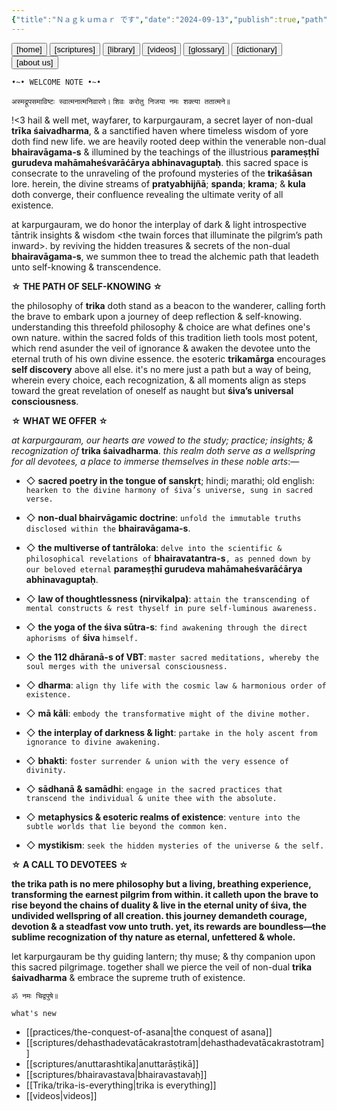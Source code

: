 ```yaml
---
{"title":"Ｎａｇｋｕｍａｒ です","date":"2024-09-13","publish":true,"path":"index.md","permalink":"/index/","PassFrontmatter":true,"created":"2025-03-14T16:42:29.481+05:30","updated":"2025-03-14T17:22:03.601+05:30"}
---
```








<div class="center-header">
<a href="."> <button class="btn-14" type="button" >[home]</button></a> <a href="/scriptures"><button class="btn-14" type="button"> [scriptures]</button></a> <a href="tags/articles"><button class="btn-14" type="button">[library]</button></a> <a href="/videos"><button class="btn-14" type="button"> [videos]</button></a> <a href="/glossary"><button class="btn-14" type="button">[glossary]</button></a> <a href="/dictionary"> <button class="btn-14" type="button">[dictionary]</button></a> <a href="/about us"><button class="btn-14" type="button"> [about us]</button></a>

</div>

<span class="center-text">`•~• WELCOME NOTE •~•`</span>

<span class="center-text">`अस्मद्रूपसमाविष्टः स्वात्मनात्मनिवारणे।`</span>
<span class="center-text">`शिवः करोतु निजया नमः शक्त्या ततात्मने॥`</span>

!<3 hail & well met, wayfarer, to karpurgauram, a secret layer of non-dual **trīka śaivadharma**, & a sanctified haven where timeless wisdom of yore doth find new life. we are heavily rooted deep within the venerable non-dual **bhairavāgama-s** & illumined by the teachings of the illustrious **parameṣṭhī gurudeva mahāmaheśvarāćārya abhinavaguptaḥ**. this sacred space is consecrate to the unraveling of the profound mysteries of the **trikaśāsan** lore. herein, the divine streams of **pratyabhijñā**; **spanda**; **krama**; & **kula** doth converge, their confluence revealing the ultimate verity of all existence.

at karpurgauram, we do honor the interplay of dark & light introspective tāntrik insights & wisdom <the twain forces that illuminate the pilgrim’s path inward>. by reviving the hidden treasures & secrets of the non-dual **bhairavāgama-s**, we summon thee to tread the alchemic path that leadeth unto self-knowing & transcendence.

<span class="center-text">**☆ THE PATH OF SELF-KNOWING ☆**</span>

the philosophy of **trika** doth stand as a beacon to the wanderer, calling forth the brave to embark upon a journey of deep reflection & self-knowing. understanding this threefold philosophy & choice are what defines one's own nature. within the sacred folds of this tradition lieth tools most potent, which rend asunder the veil of ignorance <trividhmal> & awaken the devotee unto the eternal truth of his own divine essence. the esoteric **trikamārga** encourages **self discovery** above all else. it's no mere just a path but a way of being, wherein every choice, each recognization, & all moments align as steps toward the great revelation of oneself as naught but **śiva’s universal consciousness**.

<span class="center-text">**☆ WHAT WE OFFER ☆**</span>

*at karpurgauram, our hearts are vowed to the study; practice; insights; & recognization of* **trika śaivadharma**. *this realm doth serve as a wellspring for all devotees, a place to immerse themselves in these noble arts*:—
- ◇ **sacred poetry in the tongue of sanskṛt**; hindi; marathi; old english: `hearken to the divine harmony of śiva’s universe, sung in sacred verse.`

- ◇ **non-dual bhairvāgamic doctrine**: `unfold the immutable truths disclosed within the` **bhairavāgama-s**.

- ◇ **the multiverse of tantrāloka**: `delve into the scientific & philosophical revelations of` **bhairavatantra-s**`, as penned down by our beloved eternal` **parameṣṭhī gurudeva mahāmaheśvarāćārya abhinavaguptaḥ**.

- ◇ **law of thoughtlessness (nirvikalpa)**: `attain the transcending of mental constructs & rest thyself in pure self-luminous awareness.`

- ◇ **the yoga of the śiva sūtra-s**: `find awakening through the direct aphorisms of` **śiva** `himself.`

- ◇ **the 112 dhāranā-s of VBT**: `master sacred meditations, whereby the soul merges with the universal consciousness.`

- ◇ **dharma**: `align thy life with the cosmic law & harmonious order of existence.`

- ◇ **mā kāli**: `embody the transformative might of the divine mother.`

- ◇ **the interplay of darkness & light**: `partake in the holy ascent from ignorance to divine awakening.`

- ◇ **bhakti**: `foster surrender & union with the very essence of divinity.`

- ◇ **sādhanā & samādhi**: `engage in the sacred practices that transcend the individual & unite thee with the absolute.`

- ◇ **metaphysics & esoteric realms of existence**: `venture into the subtle worlds that lie beyond the common ken.`

- ◇ **mystikism**: `seek the hidden mysteries of the universe & the self.`

<span class="center-text">**☆ A CALL TO DEVOTEES ☆**</span>

**the trika path is no mere philosophy but a living, breathing experience, transforming the earnest pilgrim from within. it calleth upon the brave to rise beyond the chains of duality & live in the eternal unity of śiva, the undivided wellspring of all creation. this journey demandeth courage, devotion & a steadfast vow unto truth. yet, its rewards are boundless—the sublime recognization of thy nature as eternal, unfettered & whole.**

let karpurgauram be thy guiding lantern; thy muse; & thy companion upon this sacred pilgrimage. together shall we pierce the veil of non-dual **trika śaivadharma** & embrace the supreme truth of existence.

<span class="center-text">`ॐ नमः चिद्वपुषे॥`</span>

 `what's new`
- [[practices/the-conquest-of-asana\|the conquest of asana]]
- [[scriptures/dehasthadevatācakrastotram\|dehasthadevatācakrastotram]]
- [[scriptures/anuttarashtika\|anuttarāṣṭikā]]
- [[scriptures/bhairavastava\|bhairavastavaḥ]]
- [[Trika/trika-is-everything\|trika is everything]]
- [[videos\|videos]]

